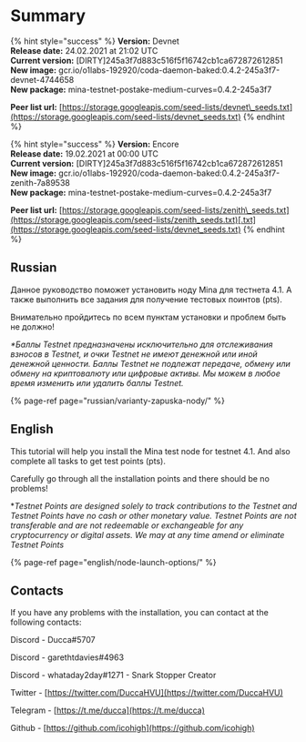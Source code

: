 # Summary

{% hint style="success" %}
**Version:** Devnet  
**Release date:** 24.02.2021 at 21:02 UTC  
**Current version:** \[DIRTY\]245a3f7d883c516f5f16742cb1ca672872612851  
**New image:** gcr.io/o1labs-192920/coda-daemon-baked:0.4.2-245a3f7-devnet-4744658  
**New package:** mina-testnet-postake-medium-curves=0.4.2-245a3f7

**Peer list url:** [https://storage.googleapis.com/seed-lists/devnet\_seeds.txt](https://storage.googleapis.com/seed-lists/devnet_seeds.txt)
{% endhint %}

{% hint style="success" %}
**Version:** Encore   
**Release date:** 19.02.2021 at 00:00 UTC  
**Current version:** \[DIRTY\]245a3f7d883c516f5f16742cb1ca672872612851  
**New image:** gcr.io/o1labs-192920/coda-daemon-baked:0.4.2-245a3f7-zenith-7a89538  
**New package:** mina-testnet-postake-medium-curves=0.4.2-245a3f7

**Peer list url:** [https://storage.googleapis.com/seed-lists/zenith\_seeds.txt](https://storage.googleapis.com/seed-lists/zenith_seeds.txt)[.txt](https://storage.googleapis.com/seed-lists/devnet_seeds.txt)
{% endhint %}

## Russian

Данное руководство поможет установить ноду Mina для тестнета 4.1. А также выполнить все задания для получение тестовых поинтов \(pts\).

Внимательно пройдитесь по всем пунктам установки и проблем быть не должно! 

_\*Баллы Testnet предназначены исключительно для отслеживания взносов в Testnet, и очки Testnet не имеют денежной или иной денежной ценности. Баллы Testnet не подлежат передаче, обмену или обмену на криптовалюту или цифровые активы. Мы можем в любое время изменить или удалить баллы Testnet._

{% page-ref page="russian/varianty-zapuska-nody/" %}

## English

This tutorial will help you install the Mina test node for testnet 4.1. And also complete all tasks to get test points \(pts\). 

Carefully go through all the installation points and there should be no problems!

\*_Testnet Points are designed solely to track contributions to the Testnet and Testnet Points have no cash or other monetary value. Testnet Points are not transferable and are not redeemable or exchangeable for any cryptocurrency or digital assets. We may at any time amend or eliminate Testnet Points_

{% page-ref page="english/node-launch-options/" %}

## Contacts

If you have any problems with the installation, you can contact at the following contacts:

Discord - Ducca\#5707

Discord - garethtdavies\#4963

Discord - whataday2day\#1271 - Snark Stopper Creator

Twitter - [https://twitter.com/DuccaHVU](https://twitter.com/DuccaHVU)

Telegram - [https://t.me/ducca](https://t.me/ducca)

Github - [https://github.com/icohigh](https://github.com/icohigh)

